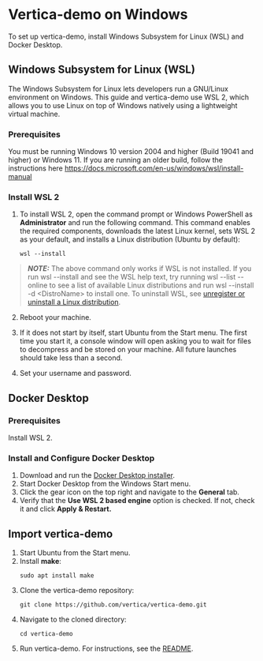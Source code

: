 # Vertica-demo on Windows

To set up vertica-demo, install Windows Subsystem for Linux (WSL) and Docker Desktop.

## Windows Subsystem for Linux (WSL)

The Windows Subsystem for Linux lets developers run a GNU/Linux environment on Windows. This guide and vertica-demo use WSL 2, which allows you to use Linux on top of Windows natively using a lightweight virtual machine.

### Prerequisites

You must be running Windows 10 version 2004 and higher (Build 19041 and higher) or Windows 11. If you are running an older build, follow the instructions here https://docs.microsoft.com/en-us/windows/wsl/install-manual

### Install WSL 2

1. To install WSL 2, open the command prompt or Windows PowerShell as <b>Administrator</b> and run the following command. This command enables the required components, downloads the latest Linux kernel, sets WSL 2 as your default, and installs a Linux distribution (Ubuntu by default):

    ```
    wsl --install
    ```
    
> **_NOTE:_** The above command only works if WSL is not installed. If you run wsl --install and see the WSL help text, try running wsl --list --online to see a list of available Linux distributions and run wsl --install -d \<DistroName\> to install one. To uninstall WSL, see [unregister or uninstall a Linux distribution](https://docs.microsoft.com/en-us/windows/wsl/basic-commands#unregister-or-uninstall-a-linux-distribution).

2. Reboot your machine.

3. If it does not start by itself, start Ubuntu from the Start menu. The first time you start it, a console window will open asking you to wait for files to decompress and be stored on your machine. All future launches should take less than a second.

4. Set your username and password.

## Docker Desktop

### Prerequisites

Install WSL 2.

### Install and Configure Docker Desktop

1. Download and run the [Docker Desktop installer](https://docs.docker.com/desktop/windows/install/).
2. Start Docker Desktop from the Windows Start menu.
3. Click the gear icon on the top right and navigate to the <b>General</b> tab.
4. Verify that the <b>Use WSL 2 based engine</b> option is checked. If not, check it and click <b>Apply & Restart.</b>

## Import vertica-demo

1. Start Ubuntu from the Start menu.
2. Install <b>make</b>:
    ```
    sudo apt install make
    ```
3. Clone the vertica-demo repository:
    ```
    git clone https://github.com/vertica/vertica-demo.git
    ```
4. Navigate to the cloned directory:
    ```
    cd vertica-demo
    ```
5. Run vertica-demo. For instructions, see the [README](https://github.com/vertica/vertica-demo#readme).
